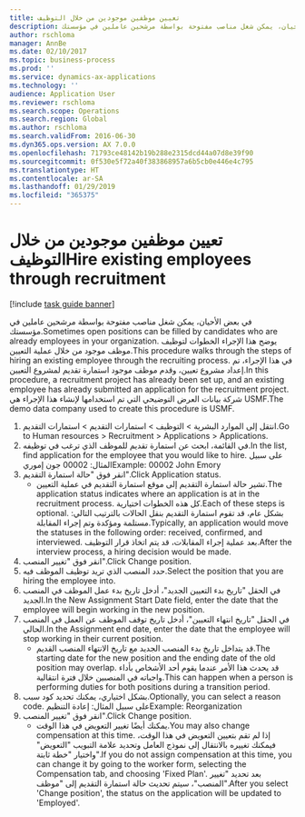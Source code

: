 ```yaml
---
title: تعيين موظفين موجودين من خلال التوظيف
description: في بعض الأحيان، يمكن شغل مناصب مفتوحة بواسطة مرشحين عاملين في مؤسستك.
author: rschloma
manager: AnnBe
ms.date: 02/10/2017
ms.topic: business-process
ms.prod: ''
ms.service: dynamics-ax-applications
ms.technology: ''
audience: Application User
ms.reviewer: rschloma
ms.search.scope: Operations
ms.search.region: Global
ms.author: rschloma
ms.search.validFrom: 2016-06-30
ms.dyn365.ops.version: AX 7.0.0
ms.openlocfilehash: 71793ce48142b19b288e2315dcd44a07d8e39f90
ms.sourcegitcommit: 0f530e5f72a40f383868957a6b5cb0e446e4c795
ms.translationtype: HT
ms.contentlocale: ar-SA
ms.lasthandoff: 01/29/2019
ms.locfileid: "365375"
---
```

# <a name="hire-existing-employees-through-recruitment"></a><span data-ttu-id="8ebee-103">تعيين موظفين موجودين من خلال التوظيف</span><span class="sxs-lookup"><span data-stu-id="8ebee-103">Hire existing employees through recruitment</span></span>

[!include [task guide banner](../../includes/task-guide-banner.md)]

<span data-ttu-id="8ebee-104">في بعض الأحيان، يمكن شغل مناصب مفتوحة بواسطة مرشحين عاملين في مؤسستك.</span><span class="sxs-lookup"><span data-stu-id="8ebee-104">Sometimes open positions can be filled by candidates who are already employees in your organization.</span></span> <span data-ttu-id="8ebee-105">يوضح هذا الإجراء الخطوات لتوظيف موظف موجود من خلال عملية التعيين.</span><span class="sxs-lookup"><span data-stu-id="8ebee-105">This procedure walks through the steps of hiring an existing employee through the recruiting process.</span></span> <span data-ttu-id="8ebee-106">في هذا الإجراء، تم إعداد مشروع تعيين، وقدم موظف موجود استمارة تقديم لمشروع التعيين.</span><span class="sxs-lookup"><span data-stu-id="8ebee-106">In this procedure, a recruitment project has already been set up, and an existing employee has already submitted an application for the recruitment project.</span></span> <span data-ttu-id="8ebee-107">شركة بيانات العرض التوضيحي التي تم استخدامها لإنشاء هذا الإجراء هي USMF.</span><span class="sxs-lookup"><span data-stu-id="8ebee-107">The demo data company used to create this procedure is USMF.</span></span>

1. <span data-ttu-id="8ebee-108">انتقل إلى الموارد البشرية > التوظيف‬ > استمارات التقديم‬ > استمارات التقديم‬‬.</span><span class="sxs-lookup"><span data-stu-id="8ebee-108">Go to Human resources > Recruitment > Applications > Applications.</span></span>
2. <span data-ttu-id="8ebee-109">في القائمة، ابحث عن استمارة تقديم للموظف الذي ترغب في توظيفه.</span><span class="sxs-lookup"><span data-stu-id="8ebee-109">In the list, find application for the employee that you would like to hire.</span></span> <span data-ttu-id="8ebee-110">على سبيل المثال: 00002 جون إموري</span><span class="sxs-lookup"><span data-stu-id="8ebee-110">Example:  00002  John Emory</span></span>
3. <span data-ttu-id="8ebee-111">انقر فوق "حالة استمارة التقديم‬".</span><span class="sxs-lookup"><span data-stu-id="8ebee-111">Click Application status.</span></span>
    * <span data-ttu-id="8ebee-112">تشير حالة استمارة التقديم إلى موقع استمارة التقديم في عملية التعيين.</span><span class="sxs-lookup"><span data-stu-id="8ebee-112">The application status indicates where an application is at in the recruitment process.</span></span>  <span data-ttu-id="8ebee-113">كل هذه الخطوات اختيارية.</span><span class="sxs-lookup"><span data-stu-id="8ebee-113">Each of these steps is optional.</span></span> <span data-ttu-id="8ebee-114">بشكل عام، قد تقوم استمارة التقديم بنقل الحالات بالترتيب التالي: مستلمة ومؤكدة وتم إجراء المقابلة.</span><span class="sxs-lookup"><span data-stu-id="8ebee-114">Typically, an application would move the statuses in the following order:  received, confirmed, and interviewed.</span></span> <span data-ttu-id="8ebee-115">بعد عملية إجراء المقابلات، قد يتم اتخاذ قرار التوظيف.</span><span class="sxs-lookup"><span data-stu-id="8ebee-115">After the interview process, a hiring decision would be made.</span></span>  
4. <span data-ttu-id="8ebee-116">انقر فوق "تغيير المنصب".</span><span class="sxs-lookup"><span data-stu-id="8ebee-116">Click Change position.</span></span>
5. <span data-ttu-id="8ebee-117">حدد المنصب الذي تريد توظيف الموظف فيه.</span><span class="sxs-lookup"><span data-stu-id="8ebee-117">Select the position that you are hiring the employee into.</span></span>
6. <span data-ttu-id="8ebee-118">في الحقل "تاريخ بدء التعيين الجديد"، أدخل تاريخ بدء عمل الموظف في المنصب الجديد.</span><span class="sxs-lookup"><span data-stu-id="8ebee-118">In the New Assignment Start Date field, enter the date that the employee will begin working in the new position.</span></span>  
7. <span data-ttu-id="8ebee-119">في الحقل "تاريخ انتهاء التعيين"، أدخل تاريخ توقف الموظف عن العمل في المنصب الحالي.</span><span class="sxs-lookup"><span data-stu-id="8ebee-119">In the Assignment end date, enter the date that the employee will stop working in their current position.</span></span>
    * <span data-ttu-id="8ebee-120">قد يتداخل تاريخ بدء المنصب الجديد مع تاريخ الانتهاء المنصب القديم.</span><span class="sxs-lookup"><span data-stu-id="8ebee-120">The starting date for the new position and the ending date of the old position may overlap.</span></span> <span data-ttu-id="8ebee-121">قد يحدث هذا الأمر عندما يقوم أحد الأشخاص بأداء واجباته في المنصبين خلال فترة انتقالية.</span><span class="sxs-lookup"><span data-stu-id="8ebee-121">This can happen when a person is performing duties for both positions during a transition period.</span></span>  
8. <span data-ttu-id="8ebee-122">بشكل اختياري، يمكنك تحديد كود سبب.</span><span class="sxs-lookup"><span data-stu-id="8ebee-122">Optionally, you can select a reason code.</span></span> <span data-ttu-id="8ebee-123">على سبيل المثال: إعادة التنظيم</span><span class="sxs-lookup"><span data-stu-id="8ebee-123">Example: Reorganization</span></span>
9. <span data-ttu-id="8ebee-124">انقر فوق "تغيير المنصب".</span><span class="sxs-lookup"><span data-stu-id="8ebee-124">Click Change position.</span></span>
    * <span data-ttu-id="8ebee-125">يمكنك أيضًا تغيير التعويض في هذا الوقت.</span><span class="sxs-lookup"><span data-stu-id="8ebee-125">You may also change compensation at this time.</span></span> <span data-ttu-id="8ebee-126">إذا لم تقم بتعيين التعويض في هذا الوقت، فيمكنك تغييره بالانتقال إلى نموذج العامل وتحديد علامة التبويب "التعويض" واختيار "خطة ثابتة‬".</span><span class="sxs-lookup"><span data-stu-id="8ebee-126">If you do not assign compensation at this time, you can change it by going to the worker form, selecting the Compensation tab, and choosing 'Fixed Plan'.</span></span> <span data-ttu-id="8ebee-127">بعد تحديد "تغيير المنصب"، سيتم تحديث حالة استمارة التقديم إلى "موظف".</span><span class="sxs-lookup"><span data-stu-id="8ebee-127">After you select 'Change position', the status on the application will be updated to 'Employed'.</span></span>  

